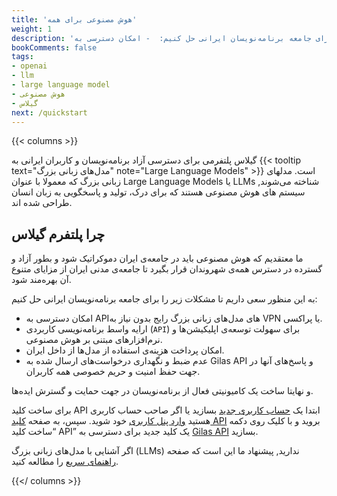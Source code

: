 ```yaml
---
title: 'هوش‌ مصنوعی برای همه'
weight: 1
description: 'گیلاس پلتفرمی برای دسترسی آزاد به مدل‌های زبانی بزرگ است. ما معتقدیم که هوش مصنوعی باید در جامعه‌ی ایران دموکراتیک شود و بطور آزاد و گسترده در دسترس همه‌ی شهروندان قرار بگیرد تا جامعه‌ی مدنی ایران از مزایای متنوع آن بهره‌مند شود.  به این منظور سعی داریم تا مشکلات زیر را برای جامعه برنامه‌نویسان ایرانی حل کنیم:  - امکان دسترسی به APIهای مدل‌های زبانی بزرگ رایج بدون نیاز به VPN یا پراکسی. - ارایه واسط برنامه‌نویسی کاربردی (`API`) برای سهولت توسعه‌ی اپلیکیشن‌ها و نرم‌افزارهای مبتنی بر هوش مصنوعی. - امکان پرداخت هزینه‌ی استفاده از مدل‌ها از داخل ایران. - عدم ضبط و نگهداری درخواست‌های ارسال شده به Gilas API و پاسخ‌های آنها در جهت حفظ امنیت و حریم خصوصی همه کاربران.'
bookComments: false
tags:
- openai
- llm
- large language model
- هوش مصنوعی
- گیلاس
next: /quickstart
---
```



{{< columns >}}

گیلاس پلتفرمی برای دسترسی آزاد برنامه‌نویسان و کاربران ایرانی به {{< tooltip text="مدل‌های زبانی بزرگ" note="Large Language Models" >}} است. مدلهای زبانی بزرگ که معمولا با عنوان Large Language Models یا LLMs شناخته می‌شوند, سیستم های هوش مصنوعی هستند که برای درک، تولید و پاسخگویی به زبان انسان طراحی شده اند.

## چرا پلتفرم گیلاس
ما معتقدیم که هوش مصنوعی باید در جامعه‌ی ایران دموکراتیک شود و بطور آزاد و گسترده در دسترس همه‌ی شهروندان قرار بگیرد تا جامعه‌ی مدنی ایران از مزایای متنوع آن بهره‌مند شود.

به این منظور سعی داریم تا مشکلات زیر را برای جامعه برنامه‌نویسان ایرانی حل کنیم:

- امکان دسترسی به APIهای مدل‌های زبانی بزرگ رایج بدون نیاز به VPN یا پراکسی.
- ارایه واسط برنامه‌نویسی کاربردی (`API`) برای سهولت توسعه‌ی اپلیکیشن‌ها و نرم‌افزارهای مبتنی بر هوش مصنوعی.
- امکان پرداخت هزینه‌ی استفاده از مدل‌ها از داخل ایران.
- عدم ضبط و نگهداری درخواست‌های ارسال شده به Gilas API و پاسخ‌های آنها در جهت حفظ امنیت و حریم خصوصی همه کاربران.


و نهایتا ساخت یک کامیونیتی فعال از برنامه‌نویسان در جهت حمایت و گسترش ایده‌ها.
 
برای ساخت کلید API
ابتدا یک  [حساب کاربری جدید](https://dashboard.gilas.io) بسازید یا اگر صاحب حساب کاربری هستید [وارد پنل کاربری](https://dashboard.gilas.io) خود شوید. سپس، به صفحه [کلید API](https://dashboard.gilas.io/apiKey)  بروید و با کلیک روی دکمه “ساخت کلید API” یک کلید جدید برای دسترسی به [Gilas API](/apis/chat-completions) بسازید.

اگر آشنایی با مدل‌‌های زبانی بزرگ (LLMs) ندارید, پیشنهاد ما این است که صفحه [راهنمای سریع](/quickstart) را مطالعه کنید. 


{{</ columns >}}

